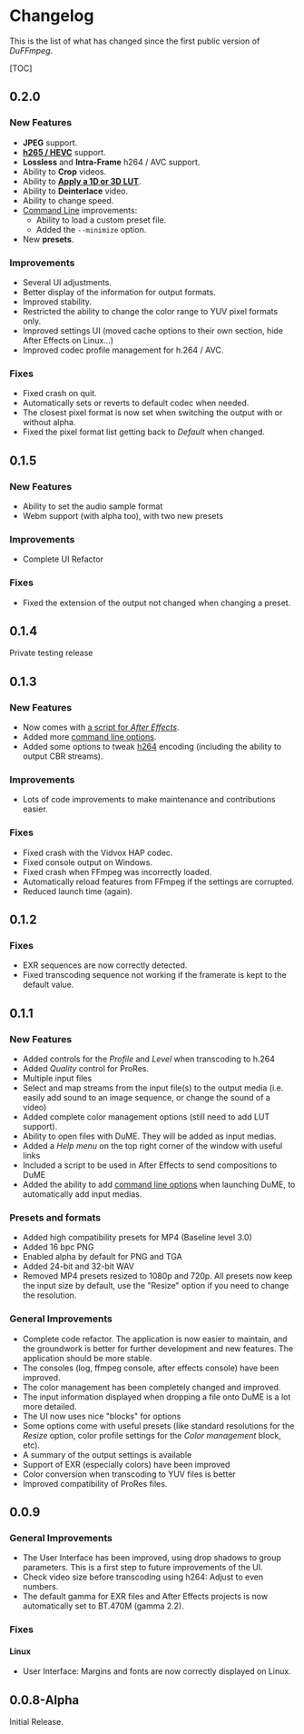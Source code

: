# Changelog

This is the list of what has changed since the first public version of *DuFFmpeg*.

[TOC]

## 0.2.0

### New Features

- **JPEG** support.
- [**h265 / HEVC**](h264-5.md) support.
- **Lossless** and **Intra-Frame** h264 / AVC support.
- Ability to **Crop** videos.
- Ability to [**Apply a 1D or 3D LUT**](lut.md).
- Ability to **Deinterlace** video.
- Ability to change speed.
- [Command Line](cli-options.md) improvements:
    - Ability to load a custom preset file.
    - Added the `--minimize` option.
- New **presets**.

### Improvements

- Several UI adjustments.
- Better display of the information for output formats.
- Improved stability.
- Restricted the ability to change the color range to YUV pixel formats only.
- Improved settings UI (moved cache options to their own section, hide After Effects on Linux...)
- Improved codec profile management for h.264 / AVC.

### Fixes

- Fixed crash on quit.
- Automatically sets or reverts to default codec when needed.
- The closest pixel format is now set when switching the output with or without alpha.
- Fixed the pixel format list getting back to *Default* when changed.

## 0.1.5

### New Features

- Ability to set the audio sample format
- Webm support (with alpha too), with two new presets

### Improvements

- Complete UI Refactor

### Fixes

- Fixed the extension of the output not changed when changing a preset.

## 0.1.4

Private testing release

## 0.1.3

### New Features

- Now comes with [a script for *After Effects*](after-effects-install.md).
- Added more [command line options](cli-options.md).
- Added some options to tweak [h264](h264-5.md) encoding (including the ability to output CBR streams).

### Improvements

- Lots of code improvements to make maintenance and contributions easier.

### Fixes

- Fixed crash with the Vidvox HAP codec.
- Fixed console output on Windows.
- Fixed crash when FFmpeg was incorrectly loaded.
- Automatically reload features from FFmpeg if the settings are corrupted.
- Reduced launch time (again).

## 0.1.2

### Fixes

- EXR sequences are now correctly detected.
- Fixed transcoding sequence not working if the framerate is kept to the default value.

## 0.1.1

### New Features

- Added controls for the *Profile* and *Level* when transcoding to h.264
- Added *Quality* control for ProRes.
- Multiple input files
- Select and map streams from the input file(s) to the output media (i.e. easily add sound to an image sequence, or change the sound of a video)
- Added complete color management options (still need to add LUT support).
- Ability to open files with DuME. They will be added as input medias.
- Added a *Help menu* on the top right corner of the window with useful links
- Included a script to be used in After Effects to send compositions to DuME
- Added the ability to add [command line options](cli-options.md) when launching DuME, to automatically add input medias.

### Presets and formats

- Added high compatibility presets for MP4 (Baseline level 3.0)
- Added 16 bpc PNG
- Enabled alpha by default for PNG and TGA
- Added 24-bit and 32-bit WAV
- Removed MP4 presets resized to 1080p and 720p. All presets now keep the input size by default, use the "Resize" option if you need to change the resolution.

### General Improvements

- Complete code refactor. The application is now easier to maintain, and the groundwork is better for further development and new features. The application should be more stable.
- The consoles (log, ffmpeg console, after effects console) have been improved.
- The color management has been completely changed and improved.
- The input information displayed when dropping a file onto DuME is a lot more detailed.
- The UI now uses nice "blocks" for options
- Some options come with useful presets (like standard resolutions for the *Resize* option, color profile settings for the *Color management* block, etc).
- A summary of the output settings is available
- Support of EXR (especially colors) have been improved
- Color conversion when transcoding to YUV files is better
- Improved compatibility of ProRes files.

## 0.0.9

### General Improvements

- The User Interface has been improved, using drop shadows to group parameters. This is a first step to future improvements of the UI.
- Check video size before transcoding using h264: Adjust to even numbers.
- The default gamma for EXR files and After Effects projects is now automatically set to BT.470M (gamma 2.2).

### Fixes

#### Linux

- User Interface: Margins and fonts are now correctly displayed on Linux.

## 0.0.8-Alpha

Initial Release.
